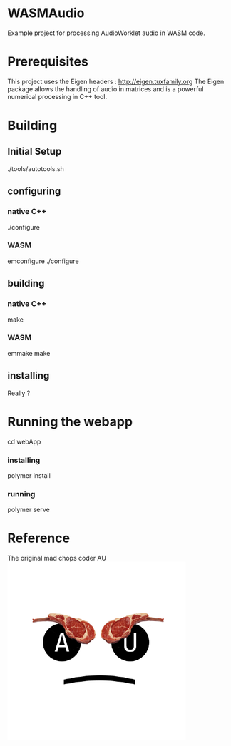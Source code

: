 # WASMAudio

Example project for processing AudioWorklet audio in WASM code.

# Prerequisites

This project uses the Eigen headers : http://eigen.tuxfamily.org
The Eigen package allows the handling of audio in matrices and is a powerful
numerical processing in C++ tool.

# Building
## Initial Setup

./tools/autotools.sh

## configuring
### native C++
./configure

### WASM
emconfigure ./configure

## building
### native C++
make
### WASM
emmake make

## installing

Really ?

# Running the webapp

cd webApp

### installing

polymer install

### running

polymer serve

# Reference

The original mad chops coder AU
![mad chops coder AU icon](https://raw.githubusercontent.com/flatmax/WASMAudio/master/madChopsCoderAu.png)

